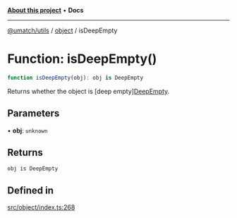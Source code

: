 [**About this project**](../../README.md) • **Docs**

***

[@umatch/utils](../../api.md) / [object](../README.md) / isDeepEmpty

# Function: isDeepEmpty()

```ts
function isDeepEmpty(obj): obj is DeepEmpty
```

Returns whether the object is [deep empty][DeepEmpty](../type-aliases/DeepEmpty.md).

## Parameters

• **obj**: `unknown`

## Returns

`obj is DeepEmpty`

## Defined in

[src/object/index.ts:268](https://github.com/umatch-oficial/utils/blob/main/src/object/index.ts#L268)
